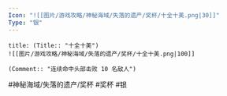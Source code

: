 ```yaml
---
Icon: "![[图片/游戏攻略/神秘海域/失落的遗产/奖杯/十全十美.png|30]]"
Type: "银"
---
```

```ad-common-silver-trophy
title: (Title:: "十全十美")
![[图片/游戏攻略/神秘海域/失落的遗产/奖杯/十全十美.png|100]]

(Comment:: "连续命中头部击败 10 名敌人")
```

#神秘海域/失落的遗产/奖杯 #奖杯 #银
